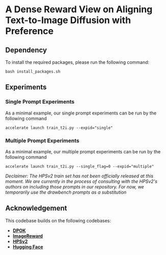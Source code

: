 # A Dense Reward View on Aligning Text-to-Image Diffusion with Preference

## Dependency

To install the required packages, please run the following command:
```angular2html
bash install_packages.sh
```

## Experiments

### Single Prompt Experiments
As a minimal example, our single prompt experiments can be run by the following command
```angular2html
accelerate launch train_t2i.py --expid="single"  
```


### Multiple Prompt Experiments
As a minimal example, our multiple prompt experiments can be run by the following command
```angular2html
accelerate launch train_t2i.py --single_flag=0 --expid="multiple" 
```
*Declaimer: The HPSv2 train set has not been officially released at this moment. We are currently in the process of consulting with the HPSv2's authors on including those prompts in our repository. For now, we temporarily use the drawbench prompts as a substitution* 



## Acknowledgement

This codebase builds on the following codebases:
* [**DPOK**](https://github.com/google-research/google-research/tree/master/dpok)
* [**ImageReward**](https://github.com/THUDM/ImageReward)
* [**HPSv2**](https://github.com/tgxs002/HPSv2)
* [**Hugging Face**](https://github.com/huggingface/diffusers/blob/v0.23.1/examples/text_to_image/train_text_to_image_lora.py)










